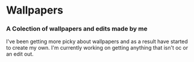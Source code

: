 # Wallpapers

### A Colection of wallpapers and edits made by me

I've been getting more picky about wallpapers and as a result have started to create my own. I'm currently working on getting anything that isn't oc or an edit out.
